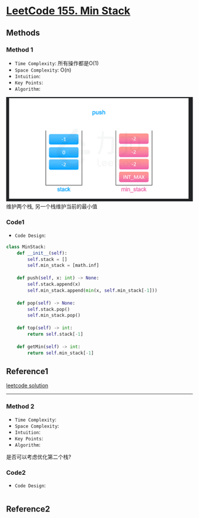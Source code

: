 # [LeetCode 155. Min Stack](https://leetcode-cn.com/problems/min-stack/)

## Methods

### Method 1

* `Time Complexity`: 所有操作都是O(1)
* `Space Complexity`: O(n)
* `Intuition`:
* `Key Points`:
* `Algorithm`:

![101](../../Image/101.png)
维护两个栈, 另一个栈维护当前的最小值

### Code1

* `Code Design`:

```python
class MinStack:
    def __init__(self):
        self.stack = []
        self.min_stack = [math.inf]

    def push(self, x: int) -> None:
        self.stack.append(x)
        self.min_stack.append(min(x, self.min_stack[-1]))

    def pop(self) -> None:
        self.stack.pop()
        self.min_stack.pop()

    def top(self) -> int:
        return self.stack[-1]

    def getMin(self) -> int:
        return self.min_stack[-1]

```

## Reference1

[leetcode solution](https://leetcode-cn.com/problems/min-stack/solution/zui-xiao-zhan-by-leetcode-solution/)

----------------------

### Method 2

* `Time Complexity`:
* `Space Complexity`:
* `Intuition`:
* `Key Points`:
* `Algorithm`:

是否可以考虑优化第二个栈?


### Code2

* `Code Design`:

```java


```

## Reference2

